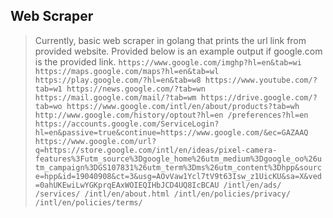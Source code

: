 ## Web Scraper
> Currently, basic web scraper in golang that prints the url link from provided website. Provided below is an example output if google.com is the provided link.
`https://www.google.com/imghp?hl=en&tab=wi
https://maps.google.com/maps?hl=en&tab=wl
https://play.google.com/?hl=en&tab=w8
https://www.youtube.com/?tab=w1
https://news.google.com/?tab=wn
https://mail.google.com/mail/?tab=wm
https://drive.google.com/?tab=wo
https://www.google.com/intl/en/about/products?tab=wh
http://www.google.com/history/optout?hl=en
/preferences?hl=en
https://accounts.google.com/ServiceLogin?hl=en&passive=true&continue=https://www.google.com/&ec=GAZAAQ
https://www.google.com/url?q=https://store.google.com/intl/en/ideas/pixel-camera-features%3Futm_source%3Dgoogle_home%26utm_medium%3Dgoogle_oo%26utm_campaign%3DGS107831%26utm_term%3Dms%26utm_content%3Dhpp&source=hpp&id=19040908&ct=3&usg=AOvVaw1Ycl7tV9t63Isw_z1UicKU&sa=X&ved=0ahUKEwiLwYGKprqEAxWOIEQIHbJCD4UQ8IcBCAU
/intl/en/ads/
/services/
/intl/en/about.html
/intl/en/policies/privacy/
/intl/en/policies/terms/`